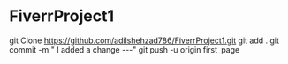# FiverrProject1

git Clone https://github.com/adilshehzad786/FiverrProject1.git
git add .
git commit -m " I added a change ---"
git push -u origin first_page
